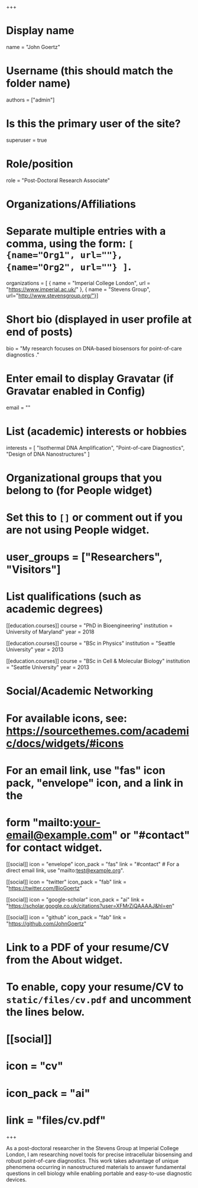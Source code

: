 +++
# Display name
name = "John Goertz"

# Username (this should match the folder name)
authors = ["admin"]

# Is this the primary user of the site?
superuser = true

# Role/position
role = "Post-Doctoral Research Associate"

# Organizations/Affiliations
#   Separate multiple entries with a comma, using the form: `[ {name="Org1", url=""}, {name="Org2", url=""} ]`.
organizations = [ { name = "Imperial College London", url = "https://www.imperial.ac.uk/" }, { name = "Stevens Group", url="http://www.stevensgroup.org/"}]

# Short bio (displayed in user profile at end of posts)
bio = "My research focuses on DNA-based biosensors for point-of-care diagnostics ."

# Enter email to display Gravatar (if Gravatar enabled in Config)
email = ""

# List (academic) interests or hobbies
interests = [
  "Isothermal DNA Amplification",
  "Point-of-care Diagnostics",
  "Design of DNA Nanostructures"
]

# Organizational groups that you belong to (for People widget)
#   Set this to `[]` or comment out if you are not using People widget.
# user_groups = ["Researchers", "Visitors"]

# List qualifications (such as academic degrees)
[[education.courses]]
  course = "PhD in Bioengineering"
  institution =  University of Maryland"
  year = 2018

[[education.courses]]
  course = "BSc in Physics"
  institution = "Seattle University"
  year = 2013

[[education.courses]]
  course = "BSc in Cell & Molecular Biology"
  institution = "Seattle University"
  year = 2013

# Social/Academic Networking
# For available icons, see: https://sourcethemes.com/academic/docs/widgets/#icons
#   For an email link, use "fas" icon pack, "envelope" icon, and a link in the
#   form "mailto:your-email@example.com" or "#contact" for contact widget.

[[social]]
  icon = "envelope"
  icon_pack = "fas"
  link = "#contact"  # For a direct email link, use "mailto:test@example.org".

[[social]]
  icon = "twitter"
  icon_pack = "fab"
  link = "https://twitter.com/BioGoertz"

[[social]]
  icon = "google-scholar"
  icon_pack = "ai"
  link = "https://scholar.google.co.uk/citations?user=XFMrZjQAAAAJ&hl=en"

[[social]]
  icon = "github"
  icon_pack = "fab"
  link = "https://github.com/JohnGoertz"

# Link to a PDF of your resume/CV from the About widget.
# To enable, copy your resume/CV to `static/files/cv.pdf` and uncomment the lines below.
# [[social]]
#   icon = "cv"
#   icon_pack = "ai"
#   link = "files/cv.pdf"

+++

As a post-doctoral researcher in the Stevens Group at Imperial College London, I am researching novel tools for precise intracellular biosensing and robust point-of-care diagnostics. This work takes advantage of unique phenomena occurring in nanostructured materials to answer fundamental questions in cell biology while enabling portable and easy-to-use diagnostic devices.